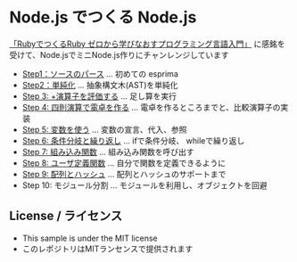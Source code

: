 # Node.js でつくる Node.js

[「RubyでつくるRuby ゼロから学びなおすプログラミング言語入門」](https://www.amazon.co.jp/dp/4908686017) に感銘を受けて、Node.jsでミニNode.js作りにチャンレンジしています

* [Step1：ソースのパース](https://qiita.com/massie_g/items/3f604413ca5ea4552b45) ... 初めての esprima
* [Step2：単純化](https://qiita.com/massie_g/items/6c852f96f7271e9e70bf) ... 抽象構文木(AST)を単純化
* [Step 3: +演算子を評価する](https://qiita.com/massie_g/items/ad6ae33ec1e46b67ad57) ... 足し算を実行
* [Step 4: 四則演算で電卓を作る](https://qiita.com/massie_g/items/40591822228d7e166b63) ... 電卓を作るところまでと、比較演算子の実装
* [Step 5: 変数を使う](https://qiita.com/massie_g/items/1e5bf8b3cca0ae08fd1c) ... 変数の宣言、代入、参照
* [Step 6: 条件分岐と繰り返し](https://qiita.com/massie_g/items/f801692fb9b07d007285) ... ifで条件分岐、 whileで繰り返し
* [Step 7: 組み込み関数](https://qiita.com/massie_g/items/22506a9dabbd13cee13f) ... 組み込み関数を呼び出す
* [Step 8: ユーザ定義関数](https://qiita.com/massie_g/items/e537f14300a6113a6237) ... 自分で関数を定義できるように
* [Step 9: 配列とハッシュ](https://qiita.com/massie_g/items/b2a94e98ff80868bedec) ... 配列とハッシュのサポートまで
* Step 10: モジュール分割 ... モジュールを利用し、オブジェクトを回避




## License / ライセンス

* This sample is under the MIT license
* このレポジトリはMITランセンスで提供されます



